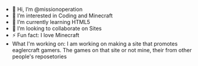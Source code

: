 - 👋 Hi, I’m @missionoperation
- 👀 I’m interested in Coding and Minecraft
- 🌱 I’m currently learning HTML5
- 💞️ I’m looking to collaborate on Sites
- ⚡ Fun fact: I love Minecraft
- What I'm working on: I am working on making a site that promotes eaglercraft gamers. The games on that site or not mine, their from other people's reposetories

<!---
missionoperation/missionoperation is a ✨ special ✨ repository because its `README.md` (this file) appears on your GitHub profile.
You can click the Preview link to take a look at your changes.
--->
